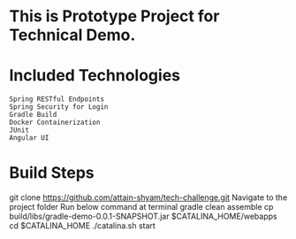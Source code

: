 # This is Prototype Project for Technical Demo.
# Included Technologies
    Spring RESTful Endpoints
    Spring Security for Login
    Gradle Build
    Docker Containerization
    JUnit
    Angular UI

# Build Steps

  git clone https://github.com/attain-shyam/tech-challenge.git
  Navigate to the project folder
  Run below command at terminal
     gradle clean assemble
     cp build/libs/gradle-demo-0.0.1-SNAPSHOT.jar $CATALINA_HOME/webapps
     cd $CATALINA_HOME
     ./catalina.sh start

  
